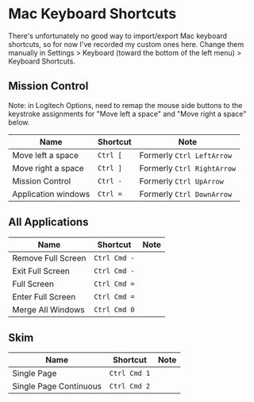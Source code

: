# Mac Keyboard Shortcuts

There's unfortunately no good way to import/export Mac keyboard shortcuts, so for now I've recorded my custom ones here. Change them manually in Settings > Keyboard (toward the bottom of the left menu) > Keyboard Shortcuts.

## Mission Control

Note: in Logitech Options, need to remap the mouse side buttons to the keystroke assignments for "Move left a space" and "Move right a space" below.

| Name                            | Shortcut     | Note                      |
| ------------------------------- | ------------ | ------------------------- |
| Move left a space               | `Ctrl [`     | Formerly `Ctrl LeftArrow` |
| Move right a space              | `Ctrl ]`     | Formerly `Ctrl RightArrow`|
| Mission Control                 | `Ctrl -`     | Formerly `Ctrl UpArrow`   |
| Application windows             | `Ctrl =`     | Formerly `Ctrl DownArrow` |

## All Applications

| Name                            | Shortcut     | Note                      |
| ------------------------------- | ------------ | ------------------------- |
| Remove Full Screen              | `Ctrl Cmd -` |                           |
| Exit Full Screen                | `Ctrl Cmd -` |                           |
| Full Screen                     | `Ctrl Cmd =` |                           |
| Enter Full Screen               | `Ctrl Cmd =` |                           |
| Merge All Windows               | `Ctrl Cmd 0` |                           |

## Skim

| Name                            | Shortcut     | Note                      |
| ------------------------------- | ------------ | ------------------------- |
| Single Page                     | `Ctrl Cmd 1` |                           |
| Single Page Continuous          | `Ctrl Cmd 2` |                           |
